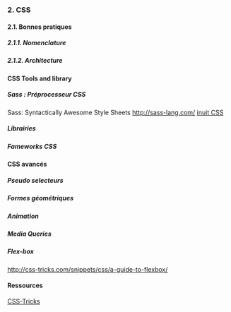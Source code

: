 ### 2. CSS
#### 2.1. Bonnes pratiques
##### 2.1.1. Nomenclature
#####  2.1.2. Architecture 
#### CSS Tools and library
##### Sass : Préprocesseur CSS
Sass: Syntactically Awesome Style Sheets
http://sass-lang.com/
[inuit CSS](https://github.com/inuitcss)

##### Librairies
##### Fameworks CSS
#### CSS avancés
##### Pseudo selecteurs
##### Formes géométriques
##### Animation
##### Media Queries
##### Flex-box
http://css-tricks.com/snippets/css/a-guide-to-flexbox/
#### Ressources
[CSS-Tricks](css-tricks.com)
